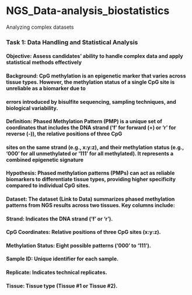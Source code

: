 # NGS_Data-analysis_biostatistics
Analyzing complex datasets
### Task 1: Data Handling and Statistical Analysis

#### Objective: Assess candidates’ ability to handle complex data and apply statistical methods effectively

#### Background: CpG methylation is an epigenetic marker that varies across tissue types. However, the methylation status of a single CpG site is unreliable as a biomarker due to
#### errors introduced by bisulfite sequencing, sampling techniques, and biological variability.

#### Definition: Phased Methylation Pattern (PMP) is a unique set of coordinates that includes the DNA strand (‘f’ for forward (+) or ‘r’ for reverse (-)), the relative positions of three CpG
#### sites on the same strand (e.g., x:y:z), and their methylation status (e.g., ‘000’ for all unmethylated or ‘111’ for all methylated). It represents a combined epigenetic signature 

#### Hypothesis: Phased methylation patterns (PMPs) can act as reliable biomarkers to differentiate tissue types, providing higher specificity compared to individual CpG sites.

#### Dataset: The dataset (Link to Data) summarizes phased methylation patterns from NGS results across two tissues. Key columns include:

#### Strand: Indicates the DNA strand (‘f’ or ‘r’).
#### CpG Coordinates: Relative positions of three CpG sites (x:y:z).
#### Methylation Status: Eight possible patterns (‘000’ to ‘111’).
#### Sample ID: Unique identifier for each sample.
#### Replicate: Indicates technical replicates.
#### Tissue: Tissue type (Tissue #1 or Tissue #2).
